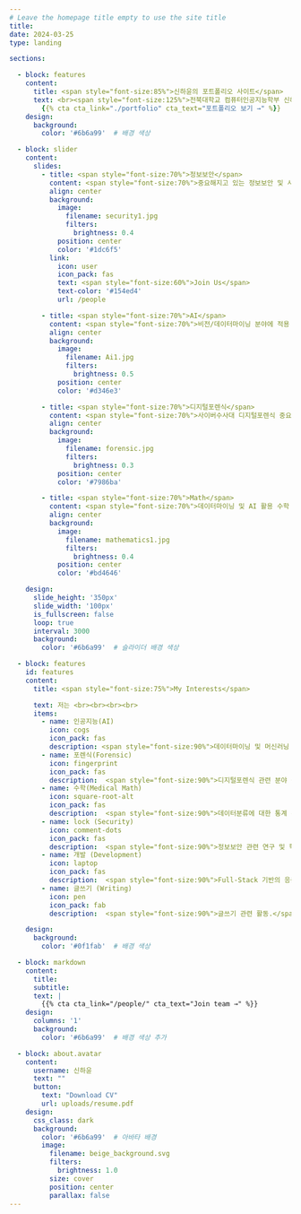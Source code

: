 ```yaml
---
# Leave the homepage title empty to use the site title
title:
date: 2024-03-25
type: landing

sections:

  - block: features
    content:
      title: <span style="font-size:85%">신하윤의 포트폴리오 사이트</span>
      text: <br><span style="font-size:125%">전북대학교 컴퓨터인공지능학부 신하윤의 포트폴리오 페이지에 오신 것을 환영합니다.</span> <br><br>
        {{% cta cta_link="./portfolio" cta_text="포트폴리오 보기 →" %}}
    design:
      background:
        color: '#6b6a99'  # 배경 색상

  - block: slider
    content:
      slides:
        - title: <span style="font-size:70%">정보보안</span>
          content: <span style="font-size:70%">중요해지고 있는 정보보안 및 사이버 보안</span>
          align: center
          background:
            image:
              filename: security1.jpg
              filters:
                brightness: 0.4
            position: center
            color: '#1dc6f5'
          link:
            icon: user
            icon_pack: fas
            text: <span style="font-size:60%">Join Us</span>
            text-color: '#154ed4'
            url: /people

        - title: <span style="font-size:70%">AI</span>
          content: <span style="font-size:70%">비전/데이터마이닝 분야에 적용 가능한 AI 기술 개발<span style="font-size:70%">
          align: center
          background:
            image:
              filename: Ai1.jpg
              filters:
                brightness: 0.5
            position: center
            color: '#d346e3'

        - title: <span style="font-size:70%">디지털포렌식</span>
          content: <span style="font-size:70%">사이버수사대 디지털포렌식 중요도 증가</span>
          align: center
          background:
            image:
              filename: forensic.jpg
              filters:
                brightness: 0.3
            position: center
            color: '#7986ba'

        - title: <span style="font-size:70%">Math</span>
          content: <span style="font-size:70%">데이터마이닝 및 AI 활용 수학 연구</span>
          align: center
          background:
            image:
              filename: mathematics1.jpg
              filters:
                brightness: 0.4
            position: center
            color: '#bd4646'

    design:
      slide_height: '350px'
      slide_width: '100px'
      is_fullscreen: false
      loop: true
      interval: 3000
      background:
        color: '#6b6a99'  # 슬라이더 배경 색상

  - block: features
    id: features
    content:
      title: <span style="font-size:75%">My Interests</span>

      text: 저는 <br><br><br><br>
      items:
        - name: 인공지능(AI)
          icon: cogs
          icon_pack: fas
          description: <span style="font-size:90%">데이터마이닝 및 머신러닝 AI 기술 적용.</span><br><br>
        - name: 포렌식(Forensic)
          icon: fingerprint
          icon_pack: fas
          description:  <span style="font-size:90%">디지털포렌식 관련 분야 응용</span><br><br>
        - name: 수학(Medical Math)
          icon: square-root-alt
          icon_pack: fas
          description:  <span style="font-size:90%">데이터분류에 대한 통계 분석 모델링 관련 연구 수행.</span><br><br>
        - name: lock (Security)
          icon: comment-dots
          icon_pack: fas
          description:  <span style="font-size:90%">정보보안 관련 연구 및 학습.</span><br><br>
        - name: 개발 (Development)
          icon: laptop
          icon_pack: fas
          description:  <span style="font-size:90%">Full-Stack 기반의 응용 어플리케이션 개발.</span><br><br>
        - name: 글쓰기 (Writing)
          icon: pen
          icon_pack: fab
          description:  <span style="font-size:90%">글쓰기 관련 활동.</span><br><br>

    design:
      background:
        color: '#0f1fab'  # 배경 색상

  - block: markdown
    content:
      title:
      subtitle:
      text: |
        {{% cta cta_link="/people/" cta_text="Join team →" %}}
    design:
      columns: '1'
      background:
        color: '#6b6a99'  # 배경 색상 추가

  - block: about.avatar
    content:
      username: 신하윤
      text: ""
      button:
        text: "Download CV"
        url: uploads/resume.pdf
    design:
      css_class: dark
      background:
        color: '#6b6a99'  # 아바타 배경
        image:
          filename: beige_background.svg
          filters:
            brightness: 1.0
          size: cover
          position: center
          parallax: false
---
```

